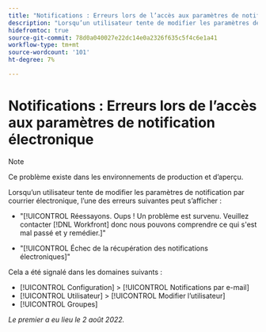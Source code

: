 ```yaml
---
title: "Notifications : Erreurs lors de l’accès aux paramètres de notification électronique"
description: "Lorsqu’un utilisateur tente de modifier les paramètres de notification par courrier électronique, une erreur peut s’afficher."
hidefromtoc: true
source-git-commit: 78d0a040027e22dc14e0a2326f635c5f4c6e1a41
workflow-type: tm+mt
source-wordcount: '101'
ht-degree: 7%

---
```



# Notifications : Erreurs lors de l’accès aux paramètres de notification électronique

>[!NOTE]
>
>Ce problème existe dans les environnements de production et d’aperçu.

Lorsqu’un utilisateur tente de modifier les paramètres de notification par courrier électronique, l’une des erreurs suivantes peut s’afficher :

* &quot;[!UICONTROL Réessayons. Oups ! Un problème est survenu. Veuillez contacter [!DNL Workfront] donc nous pouvons comprendre ce qui s&#39;est mal passé et y remédier.]&quot;

* &quot;[!UICONTROL Échec de la récupération des notifications électroniques]&quot;

Cela a été signalé dans les domaines suivants :

* [!UICONTROL Configuration] > [!UICONTROL Notifications par e-mail]
* [!UICONTROL Utilisateur] > [!UICONTROL Modifier l’utilisateur]
* [!UICONTROL Groupes]

_Le premier a eu lieu le 2 août 2022._

